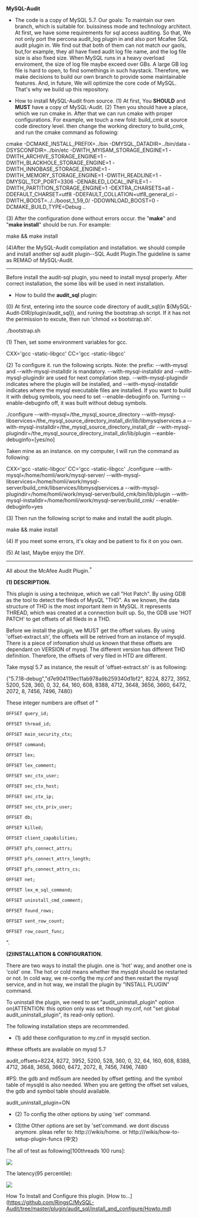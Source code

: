 **MySQL-Audit**

* The code is a copy of MySQL 5.7. Our goals: To maintain our own branch, which is suitable for. buissiness mode and technology architect.
At first, we have some requirements for sql access auditing. So that, We not only port the percona audit_log plugin in and also port Mcafee SQL audit
plugin in. We find out that both of them can not match our gaols, but,for example, they all have fixed audit log file name, and the log file size is also
fixed size. When MySQL runs in a heavy overload enviroment, the size of log file maybe exceed over GBs. A large GB log file is hard to open, to find 
somethings in such haystack. Therefore, we make decisions to build our own branch to provide some maintainable features. And, in future, We will optimize
the core code of MySQL. That's why we build up this repository.

* How to install MySQL-Audit from source. 
(1) At first, You **SHOULD** and **MUST** have a copy of MySQL-Audit.
(2) Then you should have a place, which we run cmake in. After that we can run cmake with proper configurations. 
For example, we touch a new fold: build_cmk at source code directory level. then change the working directory to build_cmk, and run the cmake command as following:

cmake -DCMAKE_INSTALL_PREFIX=../bin   -DMYSQL_DATADIR=../bin/data  -DSYSCONFDIR=../bin/etc   -DWITH_MYISAM_STORAGE_ENGINE=1  -DWITH_ARCHIVE_STORAGE_ENGINE=1  -DWITH_BLACKHOLE_STORAGE_ENGINE=1 -DWITH_INNOBASE_STORAGE_ENGINE=1  -DWITH_MEMORY_STORAGE_ENGINE=1  -DWITH_READLINE=1  -DMYSQL_TCP_PORT=3306 -DENABLED_LOCAL_INFILE=1  -DWITH_PARTITION_STORAGE_ENGINE=1  -DEXTRA_CHARSETS=all  -DDEFAULT_CHARSET=utf8  -DDEFAULT_COLLATION=utf8_general_ci  -DWITH_BOOST=../../boost_1_59_0/ -DDOWNLOAD_BOOST=0  -DCMAKE_BUILD_TYPE=Debug ..

(3) After the configuration done without errors occur. the "**make**" and "**make install**" should be run.
For example:

make && make install

(4)After the MySQL-Audit compilation and installation. we should compile and install another sql audit plugin--SQL Audit Plugin.The guideline is same as 
REMAD of MySQL-Audit.

-------------------------------------------------------------------------------------------------------------------------------------------------------------

Before install the audit-sql plugin, you need to install mysql properly. After correct installation, the some libs will be used in next installation.

* How to build the **audit_sql** plugin:

(0) At first, entering into the source code directory of audit_sql(in ${MySQL-Audit-DIR/plugin/audit_sql}), and runing the bootstrap.sh script. If it has not the permission to excute, then run 'chmod +x bootstrap.sh'. 

./bootstrap.sh

(1) Then, set some environment variables for gcc. 

CXX='gcc -static-libgcc' CC='gcc -static-libgcc'

(2) To configure it. run the following scripts. Note: the prefix: --with-mysql and --with-mysql-installdir is mandatory. --with-mysql-installdir and --with-mysql-plugindir are used for next compilation step. --with-mysql-plugindir indicates where the plugin will be installed, and --with-mysql-installdir indicates where the mysql executable files are installed. If you want to build it with debug symbols, you need to set --enable-debuginfo on. Turning --enable-debuginfo off, it was built without debug symbols.

./configure --with-mysql=/the_mysql_source_directory --with-mysql-libservices=/the_mysql_source_directory_install_dir/lib/libmysqlservices.a --with-mysql-installdir=/the_mysql_source_directory_install_dir --with-mysql-plugindir=/the_mysql_source_directory_install_dir/lib/plugin --eanble-debuginfo=[yes/no]

Taken mine as an instance. on my computer, I will run the command as following:

CXX='gcc -static-libgcc' CC='gcc -static-libgcc' ./configure --with-mysql=/home/homli/work/mysql-server/ --with-mysql-libservices=/home/homli/work/mysql-server/build_cmk/libservices/libmysqlservices.a --with-mysql-plugindir=/home/homli/work/mysql-server/build_cmk/bin/lib/plugin --with-mysql-installdir=/home/homli/work/mysql-server/build_cmk/ --enable-debuginfo=yes

(3) Then run the following script to make and install the audit plugin.

make && make install

(4) If you meet some errors, it's okay and be patient to fix it on you own. 

(5) At last, Maybe enjoy the DIY.

-----------------------------------------------------------------------------------------------------
All about the McAfee Audit Plugin.<sup>*</sup>

**(1) DESCRIPTION.**

   This plugin is using a technique, which we call "Hot Patch". By using GDB as the tool to detect the fileds of MysQL "THD". 
As we known, the data structure of THD is the most important item in MySQL. It represents THREAD, which was created at a connection built up. So, the GDB use 'HOT PATCH' to get offsets of all fileds in a THD.

   Before we install the plugin, we MUST get the offset values.  By using 'offset-extract.sh', the offsets will be retrived from an instance of mysqld. There is a piece of infomation shuld us known that these offsets are dependant on VERSION of mysql. The different version has different THD definition. Therefore, the offsets of very filed in HTD are different. 

   Take mysql 5.7 as instance, the result of 'offset-extract.sh' is as following:


{"5.7.18-debug","d7e904119ec11ab978a9b259340d1bf2", 8224, 8272, 3952, 5200, 528, 360, 0, 32, 64, 160, 608, 8388, 4712, 3648, 3656, 3660, 6472, 2072, 8, 7456, 7496, 7480}


These integer numbers are offset of 
"

	OFFSET query_id;

	OFFSET thread_id;

	OFFSET main_security_ctx;

	OFFSET command;

	OFFSET lex;

	OFFSET lex_comment;

	OFFSET sec_ctx_user;

	OFFSET sec_ctx_host;

	OFFSET sec_ctx_ip;

	OFFSET sec_ctx_priv_user;

	OFFSET db;

	OFFSET killed;

	OFFSET client_capabilities;

	OFFSET pfs_connect_attrs;

	OFFSET pfs_connect_attrs_length;

	OFFSET pfs_connect_attrs_cs;

	OFFSET net;

	OFFSET lex_m_sql_command;

	OFFSET uninstall_cmd_comment;

	OFFSET found_rows;

	OFFSET sent_row_count;

	OFFSET row_count_func;
".




**(2)INSTALLATION & CONFIGURATION.**


There are two ways to install the plugin. one is 'hot' way, and another one is 'cold' one. The hot or cold means whether the mysqld should be restarted or not.
In cold way, we re-config the my.cnf and then restart the mysql service, and in hot way, we install the plugin by "INSTALL PLUGIN" command.

To uninstall the plugin, we need to set "audit_uninstall_plugin" option on(ATTENTION: this option only was set though my.cnf, not "set global audit_uninstall_plugin", its read-only option).


The following installation steps are recommended.  
* (1) add these configuration to my.cnf in mysqld section.

#these offsets are available on mysql 5.7

audit_offsets=8224, 8272, 3952, 5200, 528, 360, 0, 32, 64, 160, 608, 8388, 4712, 3648, 3656, 3660, 6472, 2072, 8, 7456, 7496, 7480

#PS: the gdb and md5sum are needed by offset getting. and the symbol table of mysqld is also needed.  When you are getting the offset set values, the gdb and symbol table should available.

audit_uninstall_plugin=ON 

* (2) To config the other options by using 'set' command.

* (3)the Other options are set by 'set'command. we dont discuss anymore. pleas refer to: http:///wikis/home. or http:///wikis/how-to-setup-plugin-funcs (中文)



The all of test as following[100threads 100 runs]: 

![](benchmark/benchmark.jpeg)

The latency(95 percentile):

![](benchmark/latency.jpeg)

How To Install and Configure this plugin. [How to...] (https://github.com/RingsC/MySQL-Audit/tree/master/plugin/audit_sql/install_and_configure/Howto.md)

